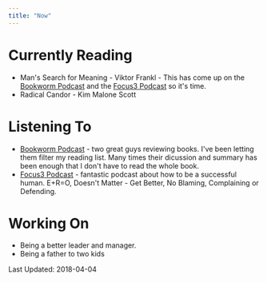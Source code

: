 ```yaml
---
title: "Now"
---
```


# Currently Reading
* Man's Search for Meaning - Viktor Frankl - This has come up on the [Bookworm Podcast](http://bookworm.fm) and the [Focus3 Podcast](https://www.focus3.com/podcast) so it's time.
* Radical Candor - Kim Malone Scott

# Listening To
* [Bookworm Podcast](http://bookworm.fm) - two great guys reviewing books. I've been letting them filter my reading list. Many times their dicussion and summary has been enough that I don't have to read the whole book.
* [Focus3 Podcast](https://www.focus3.com/podcast) - fantastic podcast about how to be a successful human. E+R=O, Doesn't Matter - Get Better, No Blaming, Complaining or Defending.

# Working On
* Being a better leader and manager.
* Being a father to two kids


Last Updated: 2018-04-04